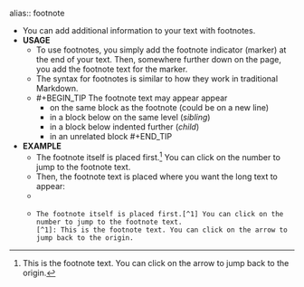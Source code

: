 alias:: footnote

- You can add additional information to your text with footnotes.
- **USAGE**
	- To use footnotes, you simply add the footnote indicator (marker) at the end of your text. Then, somewhere further down on the page, you add the footnote text for the marker.
	- The syntax for footnotes is similar to how they work in traditional Markdown.
	-
	  #+BEGIN_TIP
	  The footnote text may appear appear
	  * on the same block as the footnote (could be on a new line)
	  * in a block below on the same level (_sibling_)
	  * in a block below indented further (_child_)
	  * in an unrelated block
	  #+END_TIP
- **EXAMPLE**
	- The footnote itself is placed first.[^1] You can click on the number to jump to the footnote text.
	- Then, the footnote text is placed where you want the long text to appear:
	-
	  [^1]: This is the footnote text. You can click on the arrow to jump back to the origin.
	-
	  ```source
	  The footnote itself is placed first.[^1] You can click on the number to jump to the footnote text.
	  [^1]: This is the footnote text. You can click on the arrow to jump back to the origin.
	  ```